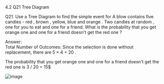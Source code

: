 4.2 Q21 Tree Diagram

Q21. Use a Tree Diagram to find the simple event for  A blow contains five candies - red , brown , yellow, blue and orange .
Two candies at random ,  one for you to eat and one for a friend. What is the probability that you get orange one  and one for a friend doesn't get the red one ?

Answer:  
Total Number of Outcomes:
Since the selection is done without replacement, there are 5 × 4 = 20 .

The probability that you get orange one  and one for a friend doesn't get the red one is
3 / 20 = 15$

![image](https://github.com/user-attachments/assets/bd3f8972-620b-43d7-bb5a-d3cb13f27e91)
